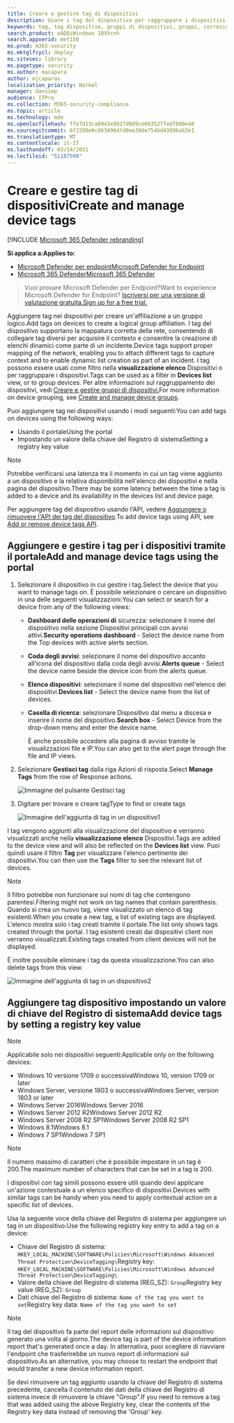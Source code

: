 ```yaml
---
title: Creare e gestire tag di dispositivi
description: Usare i tag del dispositivo per raggruppare i dispositivi per acquisire il contesto e abilitare la creazione dinamica dell'elenco come parte di un evento imprevisto
keywords: tag, tag dispositivo, gruppi di dispositivi, gruppi, correzione, livello, regole, gruppo aad, ruolo, assegnare, classificare
search.product: eADQiWindows 10XVcnh
search.appverid: met150
ms.prod: m365-security
ms.mktglfcycl: deploy
ms.sitesec: library
ms.pagetype: security
ms.author: macapara
author: mjcaparas
localization_priority: Normal
manager: dansimp
audience: ITPro
ms.collection: M365-security-compliance
ms.topic: article
ms.technology: mde
ms.openlocfilehash: ffe7d13ca0943e8927d0d9ce663527fedf880e48
ms.sourcegitcommit: 6f2288e0c863496dfd0ee38de754bd43096ab3e1
ms.translationtype: MT
ms.contentlocale: it-IT
ms.lasthandoff: 03/24/2021
ms.locfileid: "51187590"
---
```

# <a name="create-and-manage-device-tags"></a><span data-ttu-id="f093b-104">Creare e gestire tag di dispositivi</span><span class="sxs-lookup"><span data-stu-id="f093b-104">Create and manage device tags</span></span>

[!INCLUDE [Microsoft 365 Defender rebranding](../../includes/microsoft-defender.md)]

<span data-ttu-id="f093b-105">**Si applica a:**</span><span class="sxs-lookup"><span data-stu-id="f093b-105">**Applies to:**</span></span>
- [<span data-ttu-id="f093b-106">Microsoft Defender per endpoint</span><span class="sxs-lookup"><span data-stu-id="f093b-106">Microsoft Defender for Endpoint</span></span>](https://go.microsoft.com/fwlink/p/?linkid=2154037)
- [<span data-ttu-id="f093b-107">Microsoft 365 Defender</span><span class="sxs-lookup"><span data-stu-id="f093b-107">Microsoft 365 Defender</span></span>](https://go.microsoft.com/fwlink/?linkid=2118804)

> <span data-ttu-id="f093b-108">Vuoi provare Microsoft Defender per Endpoint?</span><span class="sxs-lookup"><span data-stu-id="f093b-108">Want to experience Microsoft Defender for Endpoint?</span></span> [<span data-ttu-id="f093b-109">Iscriversi per una versione di valutazione gratuita.</span><span class="sxs-lookup"><span data-stu-id="f093b-109">Sign up for a free trial.</span></span>](https://www.microsoft.com/microsoft-365/windows/microsoft-defender-atp?ocid=docs-wdatp-exposedapis-abovefoldlink)

<span data-ttu-id="f093b-110">Aggiungere tag nei dispositivi per creare un'affiliazione a un gruppo logico.</span><span class="sxs-lookup"><span data-stu-id="f093b-110">Add tags on devices to create a logical group affiliation.</span></span> <span data-ttu-id="f093b-111">I tag del dispositivo supportano la mappatura corretta della rete, consentendo di collegare tag diversi per acquisire il contesto e consentire la creazione di elenchi dinamici come parte di un incidente.</span><span class="sxs-lookup"><span data-stu-id="f093b-111">Device tags support proper mapping of the network, enabling you to attach different tags to capture context and to enable dynamic list creation as part of an incident.</span></span> <span data-ttu-id="f093b-112">I tag possono essere usati come filtro nella **visualizzazione elenco** Dispositivi o per raggruppare i dispositivi.</span><span class="sxs-lookup"><span data-stu-id="f093b-112">Tags can be used as a filter in **Devices list** view, or to group devices.</span></span> <span data-ttu-id="f093b-113">Per altre informazioni sul raggruppamento dei dispositivi, vedi [Creare e gestire gruppi di dispositivi.](machine-groups.md)</span><span class="sxs-lookup"><span data-stu-id="f093b-113">For more information on device grouping, see [Create and manage device groups](machine-groups.md).</span></span>

<span data-ttu-id="f093b-114">Puoi aggiungere tag nei dispositivi usando i modi seguenti:</span><span class="sxs-lookup"><span data-stu-id="f093b-114">You can add tags on devices using the following ways:</span></span>

- <span data-ttu-id="f093b-115">Usando il portale</span><span class="sxs-lookup"><span data-stu-id="f093b-115">Using the portal</span></span>
- <span data-ttu-id="f093b-116">Impostando un valore della chiave del Registro di sistema</span><span class="sxs-lookup"><span data-stu-id="f093b-116">Setting a registry key value</span></span>

> [!NOTE]
> <span data-ttu-id="f093b-117">Potrebbe verificarsi una latenza tra il momento in cui un tag viene aggiunto a un dispositivo e la relativa disponibilità nell'elenco dei dispositivi e nella pagina del dispositivo.</span><span class="sxs-lookup"><span data-stu-id="f093b-117">There may be some latency between the time a tag is added to a device and its availability in the devices list and device page.</span></span>  

<span data-ttu-id="f093b-118">Per aggiungere tag del dispositivo usando l'API, vedere [Aggiungere o rimuovere l'API dei tag del dispositivo](add-or-remove-machine-tags.md).</span><span class="sxs-lookup"><span data-stu-id="f093b-118">To add device tags using API, see [Add or remove device tags API](add-or-remove-machine-tags.md).</span></span>

## <a name="add-and-manage-device-tags-using-the-portal"></a><span data-ttu-id="f093b-119">Aggiungere e gestire i tag per i dispositivi tramite il portale</span><span class="sxs-lookup"><span data-stu-id="f093b-119">Add and manage device tags using the portal</span></span>

1. <span data-ttu-id="f093b-120">Selezionare il dispositivo in cui gestire i tag.</span><span class="sxs-lookup"><span data-stu-id="f093b-120">Select the device that you want to manage tags on.</span></span> <span data-ttu-id="f093b-121">È possibile selezionare o cercare un dispositivo in una delle seguenti visualizzazioni:</span><span class="sxs-lookup"><span data-stu-id="f093b-121">You can select or search for a device from any of the following views:</span></span>

   - <span data-ttu-id="f093b-122">**Dashboard delle operazioni di** sicurezza: selezionare il nome del dispositivo nella sezione Dispositivi principali con avvisi attivi.</span><span class="sxs-lookup"><span data-stu-id="f093b-122">**Security operations dashboard** - Select the device name from the Top devices with active alerts section.</span></span>
   - <span data-ttu-id="f093b-123">**Coda degli avvisi**: selezionare il nome del dispositivo accanto all'icona del dispositivo dalla coda degli avvisi.</span><span class="sxs-lookup"><span data-stu-id="f093b-123">**Alerts queue** - Select the device name beside the device icon from the alerts queue.</span></span>
   - <span data-ttu-id="f093b-124">**Elenco dispositivi**: selezionare il nome del dispositivo nell'elenco dei dispositivi.</span><span class="sxs-lookup"><span data-stu-id="f093b-124">**Devices list** - Select the device name from the list of devices.</span></span>
   - <span data-ttu-id="f093b-125">**Casella di ricerca**: selezionare Dispositivo dal menu a discesa e inserire il nome del dispositivo.</span><span class="sxs-lookup"><span data-stu-id="f093b-125">**Search box** - Select Device from the drop-down menu and enter the device name.</span></span>

     <span data-ttu-id="f093b-126">È anche possibile accedere alla pagina di avviso tramite le visualizzazioni file e IP.</span><span class="sxs-lookup"><span data-stu-id="f093b-126">You can also get to the alert page through the file and IP views.</span></span>

2. <span data-ttu-id="f093b-127">Selezionare **Gestisci tag** dalla riga Azioni di risposta.</span><span class="sxs-lookup"><span data-stu-id="f093b-127">Select **Manage Tags** from the row of Response actions.</span></span>

    ![Immagine del pulsante Gestisci tag](images/manage-tags.png)

3. <span data-ttu-id="f093b-129">Digitare per trovare o creare tag</span><span class="sxs-lookup"><span data-stu-id="f093b-129">Type to find or create tags</span></span>

    ![Immagine dell'aggiunta di tag in un dispositivo1](images/new-tags.png)

<span data-ttu-id="f093b-131">I tag vengono aggiunti alla visualizzazione del dispositivo e verranno visualizzati anche nella **visualizzazione elenco** Dispositivi.</span><span class="sxs-lookup"><span data-stu-id="f093b-131">Tags are added to the device view and will also be reflected on the **Devices list** view.</span></span> <span data-ttu-id="f093b-132">Puoi quindi usare il filtro **Tag** per visualizzare l'elenco pertinente dei dispositivi.</span><span class="sxs-lookup"><span data-stu-id="f093b-132">You can then use the **Tags** filter to see the relevant list of devices.</span></span>

>[!NOTE]
> <span data-ttu-id="f093b-133">Il filtro potrebbe non funzionare sui nomi di tag che contengono parentesi.</span><span class="sxs-lookup"><span data-stu-id="f093b-133">Filtering might not work on tag names that contain parenthesis.</span></span><br>
> <span data-ttu-id="f093b-134">Quando si crea un nuovo tag, viene visualizzato un elenco di tag esistenti.</span><span class="sxs-lookup"><span data-stu-id="f093b-134">When you create a new tag, a list of existing tags are displayed.</span></span> <span data-ttu-id="f093b-135">L'elenco mostra solo i tag creati tramite il portale.</span><span class="sxs-lookup"><span data-stu-id="f093b-135">The list only shows tags created through the portal.</span></span> <span data-ttu-id="f093b-136">I tag esistenti creati dai dispositivi client non verranno visualizzati.</span><span class="sxs-lookup"><span data-stu-id="f093b-136">Existing tags created from client devices will not be displayed.</span></span>

<span data-ttu-id="f093b-137">È inoltre possibile eliminare i tag da questa visualizzazione.</span><span class="sxs-lookup"><span data-stu-id="f093b-137">You can also delete tags from this view.</span></span>

![Immagine dell'aggiunta di tag in un dispositivo2](images/more-manage-tags.png)

## <a name="add-device-tags-by-setting-a-registry-key-value"></a><span data-ttu-id="f093b-139">Aggiungere tag dispositivo impostando un valore di chiave del Registro di sistema</span><span class="sxs-lookup"><span data-stu-id="f093b-139">Add device tags by setting a registry key value</span></span>

>[!NOTE]
> <span data-ttu-id="f093b-140">Applicabile solo nei dispositivi seguenti:</span><span class="sxs-lookup"><span data-stu-id="f093b-140">Applicable only on the following devices:</span></span>
>- <span data-ttu-id="f093b-141">Windows 10 versione 1709 o successiva</span><span class="sxs-lookup"><span data-stu-id="f093b-141">Windows 10, version 1709 or later</span></span>
>- <span data-ttu-id="f093b-142">Windows Server, versione 1803 o successiva</span><span class="sxs-lookup"><span data-stu-id="f093b-142">Windows Server, version 1803 or later</span></span>
>- <span data-ttu-id="f093b-143">Windows Server 2016</span><span class="sxs-lookup"><span data-stu-id="f093b-143">Windows Server 2016</span></span>
>- <span data-ttu-id="f093b-144">Windows Server 2012 R2</span><span class="sxs-lookup"><span data-stu-id="f093b-144">Windows Server 2012 R2</span></span>
>- <span data-ttu-id="f093b-145">Windows Server 2008 R2 SP1</span><span class="sxs-lookup"><span data-stu-id="f093b-145">Windows Server 2008 R2 SP1</span></span>
>- <span data-ttu-id="f093b-146">Windows 8.1</span><span class="sxs-lookup"><span data-stu-id="f093b-146">Windows 8.1</span></span>
>- <span data-ttu-id="f093b-147">Windows 7 SP1</span><span class="sxs-lookup"><span data-stu-id="f093b-147">Windows 7 SP1</span></span>

> [!NOTE] 
> <span data-ttu-id="f093b-148">Il numero massimo di caratteri che è possibile impostare in un tag è 200.</span><span class="sxs-lookup"><span data-stu-id="f093b-148">The maximum number of characters that can be set in a tag is 200.</span></span>

<span data-ttu-id="f093b-149">I dispositivi con tag simili possono essere utili quando devi applicare un'azione contestuale a un elenco specifico di dispositivi.</span><span class="sxs-lookup"><span data-stu-id="f093b-149">Devices with similar tags can be handy when you need to apply contextual action on a specific list of devices.</span></span>

<span data-ttu-id="f093b-150">Usa la seguente voce della chiave del Registro di sistema per aggiungere un tag in un dispositivo:</span><span class="sxs-lookup"><span data-stu-id="f093b-150">Use the following registry key entry to add a tag on a device:</span></span>

- <span data-ttu-id="f093b-151">Chiave del Registro di sistema: `HKEY_LOCAL_MACHINE\SOFTWARE\Policies\Microsoft\Windows Advanced Threat Protection\DeviceTagging\`</span><span class="sxs-lookup"><span data-stu-id="f093b-151">Registry key: `HKEY_LOCAL_MACHINE\SOFTWARE\Policies\Microsoft\Windows Advanced Threat Protection\DeviceTagging\`</span></span>
- <span data-ttu-id="f093b-152">Valore della chiave del Registro di sistema (REG_SZ): `Group`</span><span class="sxs-lookup"><span data-stu-id="f093b-152">Registry key value (REG_SZ): `Group`</span></span>
- <span data-ttu-id="f093b-153">Dati chiave del Registro di sistema: `Name of the tag you want to set`</span><span class="sxs-lookup"><span data-stu-id="f093b-153">Registry key data: `Name of the tag you want to set`</span></span>

>[!NOTE]
><span data-ttu-id="f093b-154">Il tag del dispositivo fa parte del report delle informazioni sul dispositivo generato una volta al giorno.</span><span class="sxs-lookup"><span data-stu-id="f093b-154">The device tag is part of the device information report that's generated once a day.</span></span> <span data-ttu-id="f093b-155">In alternativa, puoi scegliere di riavviare l'endpoint che trasferirebbe un nuovo report di informazioni sul dispositivo.</span><span class="sxs-lookup"><span data-stu-id="f093b-155">As an alternative, you may choose to restart the endpoint that would transfer a new device information report.</span></span>
> 
> <span data-ttu-id="f093b-156">Se devi rimuovere un tag aggiunto usando la chiave del Registro di sistema precedente, cancella il contenuto dei dati della chiave del Registro di sistema invece di rimuovere la chiave "Group".</span><span class="sxs-lookup"><span data-stu-id="f093b-156">If you need to remove a tag that was added using the above Registry key, clear the contents of the Registry key data instead of removing the 'Group' key.</span></span>
